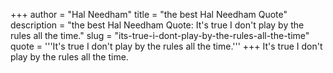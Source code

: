 +++
author = "Hal Needham"
title = "the best Hal Needham Quote"
description = "the best Hal Needham Quote: It's true I don't play by the rules all the time."
slug = "its-true-i-dont-play-by-the-rules-all-the-time"
quote = '''It's true I don't play by the rules all the time.'''
+++
It's true I don't play by the rules all the time.
